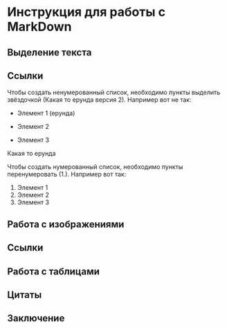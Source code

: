 # Инструкция для работы с MarkDown

## Выделение текста

## Ссылки

Чтобы создать ненумерованный список, необходимо пункты выделить звёздочкой (Какая то ерунда версия 2). Например вот не так:

* Элемент 1 (ерунда)

* Элемент 2

* Элемент 3

Какая то ерунда

Чтобы создать нумерованный список, необходимо пункты перенумеровать (1.). Например вот так:

1. Элемент 1
2. Элемент 2
3. Элемент 3

## Работа с изображениями

## Ссылки

## Работа с таблицами 

## Цитаты 

## Заключение
